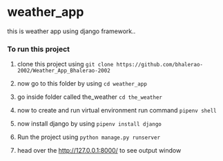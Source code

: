 # weather_app
this is weather app using django framework..

### To run this project 

1. clone this project using 
      ```git clone https://github.com/bhalerao-2002/Weather_App_Bhalerao-2002 ```
      
2. now go to this folder by using 
      ```cd weather_app```
      
3. go inside folder called the_weather
     ```cd the_weather```
     
4. now to create and run virtual environment run command 
    ```pipenv shell```

5. now install django by using 
    ```pipenv install django```

6. Run the project using
   ```python manage.py runserver```
   
7. head over the  http://127.0.0.1:8000/  to see output window 



